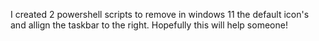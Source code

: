 I created 2 powershell scripts to remove in windows 11 the default icon's and allign the taskbar to the right. 
Hopefully this will help someone!
